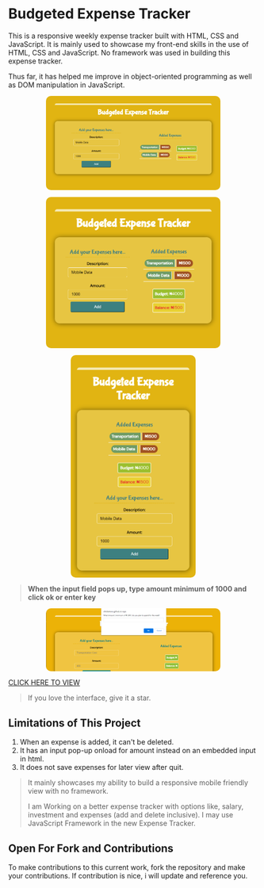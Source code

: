 # Budgeted Expense Tracker

This is a responsive weekly expense tracker built with HTML, CSS and JavaScript. It is mainly used to showcase my front-end skills in the use of HTML, CSS and JavaScript. No framework was used in building this expense tracker.

Thus far, it has helped me improve in object-oriented programming as well as DOM manipulation in JavaScript.

<img
   src = "./img/desktop-view-expense-tracker.png"
   alt="desktop-view-expense-tracker"
   title="Desktop View"
   style="display: flex; max-width: 70%; margin: 0 auto; border-radius: 10px">

<!-- ![Desktop-view-expense-tracker](./img/desktop-view-expense-tracker.png) {width="70%" style="display: inline-block; margin: 0 auto 0 15%" } -->

<img
   src = "./img/tablet-view-expense-tracker.png"
   alt="tablet-view-expense-tracker"
   title="Tablet View"
   style="display: flex; max-width: 70%; margin: 0 auto; border-radius: 10px">

<img
   src = "./img/mobile-screen-view-expense-tracker.png"
   alt="mobile-view-expense-tracker"
   title="Mobile View"
   style="display: flex; max-width: 50%; margin: 0 auto; border-radius: 10px">

   > **When the input field pops up, type amount minimum of 1000 and click ok or enter key**

<img
   src = "./img/type-amount-expense-tracker.PNG"
   alt="input-amount-pop-up-expense-tracker"
   title="Input Amount Pop-up"
   style="display: flex; max-width: 70%; margin: 0 auto; border-radius: 10px">

[CLICK HERE TO VIEW](https://chidiamara.github.io/expense-tracker/with-vanilla-js/index.html
"Expense Tracker")

   > If you love the interface, give it a star.

## Limitations of This Project

 1. When an expense is added, it can't be deleted.
 1. It has an input pop-up onload for amount instead on an embedded input in html.
 1. It does not save expenses for later view after quit.

  > It mainly showcases my ability to build a responsive mobile friendly view with no framework.
  >
  >I am Working on a better expense tracker with options like, salary, investment and expenses (add and delete inclusive). I may use JavaScript Framework in the new Expense Tracker.

## Open For Fork and Contributions

To make contributions to this current work, fork the repository and make your contributions. If contribution is nice, i will update and reference you.
